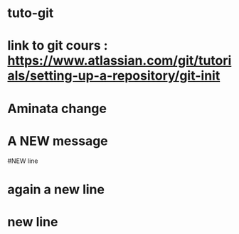 # tuto-git

# link to git cours : https://www.atlassian.com/git/tutorials/setting-up-a-repository/git-init

# Aminata change
# A NEW message
#NEW line
# again a new line
# new line
